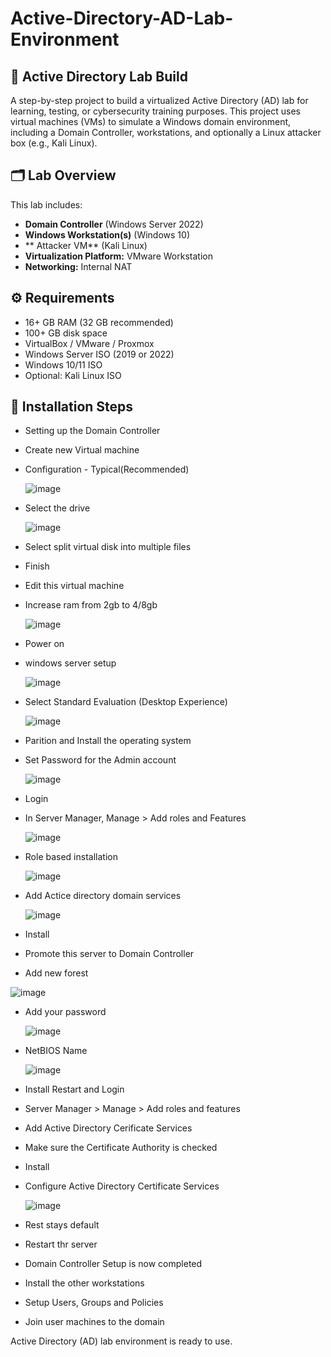 # Active-Directory-AD-Lab-Environment

## 🧪 Active Directory Lab Build

A step-by-step project to build a virtualized Active Directory (AD) lab for learning, testing, or cybersecurity training purposes. This project uses virtual machines (VMs) to simulate a Windows domain environment, including a Domain Controller, workstations, and optionally a Linux attacker box (e.g., Kali Linux).

## 🗂️ Lab Overview

This lab includes:

- **Domain Controller** (Windows Server 2022)
- **Windows Workstation(s)** (Windows 10)
- ** Attacker VM** (Kali Linux)
- **Virtualization Platform:** VMware Workstation
- **Networking:** Internal NAT

## ⚙️ Requirements

- 16+ GB RAM (32 GB recommended)
- 100+ GB disk space
- VirtualBox / VMware / Proxmox
- Windows Server ISO (2019 or 2022)
- Windows 10/11 ISO
- Optional: Kali Linux ISO

## 🔧 Installation Steps

- Setting up the Domain Controller

- Create new Virtual machine
- Configuration - Typical(Recommended)

  ![image](https://github.com/user-attachments/assets/a4ccd351-aebb-46dc-ae52-b166c9e47ffd)

- Select the drive

  ![image](https://github.com/user-attachments/assets/336d17fb-e0eb-4975-bf9d-d3752cc15599)

- Select split virtual disk into multiple files
- Finish
- Edit this virtual machine
- Increase ram from 2gb to 4/8gb
  
  ![image](https://github.com/user-attachments/assets/8d668cfe-742a-4001-adf9-f1bf136c075f)

- Power on
- windows server setup

  ![image](https://github.com/user-attachments/assets/27f6cbfb-2175-45f5-af7c-03dc39720087)

- Select Standard Evaluation (Desktop Experience)

  ![image](https://github.com/user-attachments/assets/03bcc4fd-1f93-4769-a656-768e42878b91)

- Parition and Install the operating system
- Set Password for the Admin account

  ![image](https://github.com/user-attachments/assets/6abdaea3-a13a-4bfa-89f7-1350d7c8c2b3)

- Login
- In Server Manager, Manage > Add roles and Features

  ![image](https://github.com/user-attachments/assets/7785f95b-a654-4d9c-8b84-a38a3993ccd2)

- Role based installation

  ![image](https://github.com/user-attachments/assets/a83a0468-a24c-43f1-affc-3923ad058723)

- Add Actice directory domain services

  ![image](https://github.com/user-attachments/assets/e9f2b040-6c08-4752-9d08-d1a44c672b44)

- Install
- Promote this server to Domain Controller
- Add new forest

![image](https://github.com/user-attachments/assets/42d70761-3ee9-438b-9f35-28cf297c58f3)

- Add your password

  ![image](https://github.com/user-attachments/assets/441de5f2-7d2c-4192-981b-35b420d89bdd)

- NetBIOS Name

  ![image](https://github.com/user-attachments/assets/1ab35b00-ef70-4fcf-9620-2ac727b495f8)

- Install Restart and Login
- Server Manager > Manage > Add roles and features
- Add Active Directory Cerificate Services
- Make sure the Certificate Authority is checked
- Install
- Configure Active Directory Certificate Services

  ![image](https://github.com/user-attachments/assets/8af4fd1d-06e6-4df3-b2e9-48d7dcebab1d)

- Rest stays default
- Restart thr server

- Domain Controller Setup is now completed 

- Install the other workstations
- Setup Users, Groups and Policies
- Join user machines to the domain

Active Directory (AD) lab environment is ready to use.


